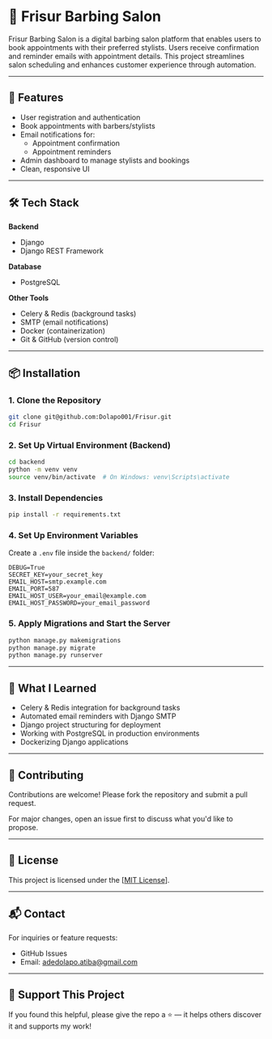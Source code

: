 # 💈 Frisur Barbing Salon

Frisur Barbing Salon is a digital barbing salon platform that enables users to book appointments with their preferred stylists. Users receive confirmation and reminder emails with appointment details. This project streamlines salon scheduling and enhances customer experience through automation.

---

## 🚀 Features

- User registration and authentication
- Book appointments with barbers/stylists
- Email notifications for:
  - Appointment confirmation
  - Appointment reminders
- Admin dashboard to manage stylists and bookings
- Clean, responsive UI

---

## 🛠️ Tech Stack

**Backend**
- Django
- Django REST Framework

**Database**
- PostgreSQL

**Other Tools**
- Celery & Redis (background tasks)
- SMTP (email notifications)
- Docker (containerization)
- Git & GitHub (version control)

---


## 📦 Installation

### 1. Clone the Repository

```bash
git clone git@github.com:Dolapo001/Frisur.git
cd Frisur
```

### 2. Set Up Virtual Environment (Backend)

```bash
cd backend
python -m venv venv
source venv/bin/activate  # On Windows: venv\Scripts\activate
```

### 3. Install Dependencies

```bash
pip install -r requirements.txt
```

### 4. Set Up Environment Variables

Create a `.env` file inside the `backend/` folder:

```env
DEBUG=True
SECRET_KEY=your_secret_key
EMAIL_HOST=smtp.example.com
EMAIL_PORT=587
EMAIL_HOST_USER=your_email@example.com
EMAIL_HOST_PASSWORD=your_email_password
```

### 5. Apply Migrations and Start the Server

```bash
python manage.py makemigrations
python manage.py migrate
python manage.py runserver
```

---

## 🧠 What I Learned

* Celery & Redis integration for background tasks
* Automated email reminders with Django SMTP
* Django project structuring for deployment
* Working with PostgreSQL in production environments
* Dockerizing Django applications

---

## 🤝 Contributing

Contributions are welcome!
Please fork the repository and submit a pull request.

For major changes, open an issue first to discuss what you'd like to propose.

---

## 📄 License

This project is licensed under the [[MIT License](https://github.com/Dolapo001/Frisur/blob/main/LICENSE)].

---

## 📬 Contact

For inquiries or feature requests:

* GitHub Issues
* Email: [adedolapo.atiba@gmail.com](mailto:yadedolapo.atiba@gmail.com) 

---

## 🌟 Support This Project

If you found this helpful, please give the repo a ⭐ — it helps others discover it and supports my work!
